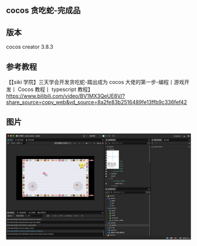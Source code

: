 ## cocos 贪吃蛇-完成品

## 版本

cocos creator 3.8.3

## 参考教程

【【siki 学院】三天学会开发贪吃蛇-踏出成为 cocos 大佬的第一步-编程丨游戏开发丨 Cocos 教程丨 typescript 教程】  
https://www.bilibili.com/video/BV1MX3QeUE8V/?share_source=copy_web&vd_source=8a2fe83b2516489fe13ffb9c336fef42

## 图片

![image](./img/1.png)
